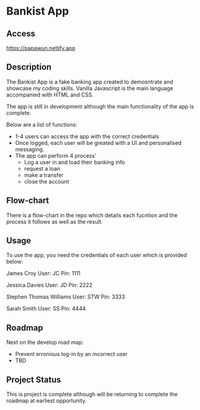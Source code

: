 # Bankist App

## Access

https://papawun.netlify.app

## Description

The Bankist App is a fake banking app created to demosntrate and showcase my coding skills. Vanilla Javascript is the main language accompanied with HTML and CSS.

The app is still in development although the main functionality of the app is complete.

Below are a list of functions:

- 1-4 users can access the app with the correct credentials
- Once logged, each user will be greated with a UI and personalised messaging.
- The app can perform 4 process'
  - Log a user in and load their banking info
  - request a loan
  - make a transfer
  - close the account

## Flow-chart

There is a flow-chart in the repo which details each fucntion and the process it follows as well as the result.

## Usage

To use the app, you need the credentials of each user which is provided below:

James Croy
User: JC
Pin: 1111

Jessica Davies
User: JD
Pin: 2222

Stephen Thomas Williams
User: STW
Pin: 3333

Sarah Smith
User: SS
Pin: 4444

## Roadmap

Next on the develop road map:

- Prevent erronious log-in by an incorrect user
- TBD

## Project Status

This is project is complete although will be returning to complete the roadmap at earliest opportunity.

